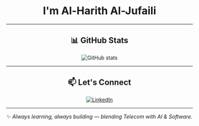 <div align="center">

# I'm Al-Harith Al-Jufaili  

---

## 📊 GitHub Stats
<img src="https://github-readme-stats.vercel.app/api?username=Hjufaili&show_icons=true&rank_icon=github&theme=dark&border_radius=12" alt="GitHub stats" />

---

## 📫 Let's Connect
[![LinkedIn](https://img.shields.io/badge/LinkedIn-‏Alharith_Aljufaili-blue?style=for-the-badge&logo=linkedin&logoColor=white)](https://www.linkedin.com/in/alharith-aljufaili-9b6a4b181/)  

---

✨ *Always learning, always building — blending Telecom with AI & Software.*  

</div>
